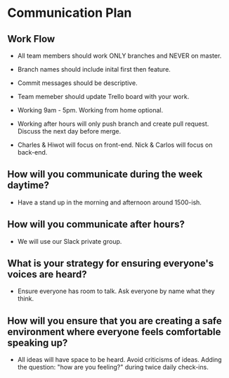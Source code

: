 Communication Plan
==================

## Work Flow
* All team members should work ONLY branches and NEVER on master.
* Branch names should include inital first then feature.
* Commit messages should be descriptive.
* Team memeber should update Trello board with your work.  
* Working 9am - 5pm.  Working from home optional.
* Working after hours will only push branch and create pull request.  Discuss the next day before merge.

* Charles & Hiwot will focus on front-end.  Nick & Carlos will focus on back-end.

## How will you communicate during the week daytime?
* Have a stand up in the morning and afternoon around 1500-ish.

## How will you communicate after hours?
* We will use our Slack private group.

## What is your strategy for ensuring everyone's voices are heard?
* Ensure everyone has room to talk.  Ask everyone by name what they think.

## How will you ensure that you are creating a safe environment where everyone feels comfortable speaking up?
* All ideas will have space to be heard. Avoid criticisms of ideas. Adding the question: "how are you feeling?" during twice daily check-ins.
